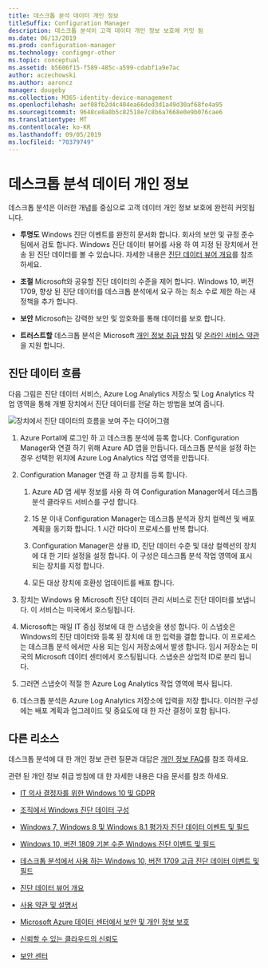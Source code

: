 ```yaml
---
title: 데스크톱 분석 데이터 개인 정보
titleSuffix: Configuration Manager
description: 데스크톱 분석이 고객 데이터 개인 정보 보호에 커밋 됨
ms.date: 06/13/2019
ms.prod: configuration-manager
ms.technology: configmgr-other
ms.topic: conceptual
ms.assetid: b5606f15-f589-485c-a599-cdabf1a9e7ac
author: aczechowski
ms.author: aaroncz
manager: dougeby
ms.collection: M365-identity-device-management
ms.openlocfilehash: aef08fb2d4c404ea66ded3d1a49d30af68fe4a95
ms.sourcegitcommit: 9648ce8a8b5c82518e7c8b6a7668e0e9b076cae6
ms.translationtype: MT
ms.contentlocale: ko-KR
ms.lasthandoff: 09/05/2019
ms.locfileid: "70379749"
---
```

# <a name="desktop-analytics-data-privacy"></a>데스크톱 분석 데이터 개인 정보

데스크톱 분석은 이러한 개념를 중심으로 고객 데이터 개인 정보 보호에 완전히 커밋됩니다.

- **투명도** Windows 진단 이벤트를 완전히 문서화 합니다. 회사의 보안 및 규정 준수 팀에서 검토 합니다. Windows 진단 데이터 뷰어를 사용 하 여 지정 된 장치에서 전송 된 진단 데이터를 볼 수 있습니다. 자세한 내용은 [진단 데이터 뷰어 개요](https://docs.microsoft.com/windows/configuration/diagnostic-data-viewer-overview)를 참조 하세요.  

- **조절** Microsoft와 공유할 진단 데이터의 수준을 제어 합니다. Windows 10, 버전 1709, 향상 된 진단 데이터를 데스크톱 분석에서 요구 하는 최소 수로 제한 하는 새 정책을 추가 합니다.  

- **보안** Microsoft는 강력한 보안 및 암호화를 통해 데이터를 보호 합니다.  

- **트러스트할** 데스크톱 분석은 Microsoft [개인 정보 취급 방침](https://privacy.microsoft.com/privacystatement) 및 [온라인 서비스 약관](https://www.microsoftvolumelicensing.com/DocumentSearch.aspx?Mode=3&DocumentTypeId=46)을 지원 합니다.  



## <a name="diagnostic-data-flow"></a>진단 데이터 흐름

다음 그림은 진단 데이터 서비스, Azure Log Analytics 저장소 및 Log Analytics 작업 영역을 통해 개별 장치에서 진단 데이터를 전달 하는 방법을 보여 줍니다.

![장치에서 진단 데이터의 흐름을 보여 주는 다이어그램](media/da-data-flow.png)

1. Azure Portal에 로그인 하 고 데스크톱 분석에 등록 합니다. Configuration Manager와 연결 하기 위해 Azure AD 앱을 만듭니다. 데스크톱 분석을 설정 하는 경우 선택한 위치에 Azure Log Analytics 작업 영역을 만듭니다.  

2. Configuration Manager 연결 하 고 장치를 등록 합니다.  

    1. Azure AD 앱 세부 정보를 사용 하 여 Configuration Manager에서 데스크톱 분석 클라우드 서비스를 구성 합니다.  

    2. 15 분 이내 Configuration Manager는 데스크톱 분석과 장치 컬렉션 및 배포 계획을 동기화 합니다. 1 시간 마다이 프로세스를 반복 합니다.  

    3. Configuration Manager은 상용 ID, 진단 데이터 수준 및 대상 컬렉션의 장치에 대 한 기타 설정을 설정 합니다. 이 구성은 데스크톱 분석 작업 영역에 표시 되는 장치를 지정 합니다.  

    4. 모든 대상 장치에 호환성 업데이트를 배포 합니다.  

3. 장치는 Windows 용 Microsoft 진단 데이터 관리 서비스로 진단 데이터를 보냅니다. 이 서비스는 미국에서 호스팅됩니다.  

4. Microsoft는 매일 IT 중심 정보에 대 한 스냅숏을 생성 합니다. 이 스냅숏은 Windows의 진단 데이터와 등록 된 장치에 대 한 입력을 결합 합니다. 이 프로세스는 데스크톱 분석 에서만 사용 되는 임시 저장소에서 발생 합니다. 임시 저장소는 미국의 Microsoft 데이터 센터에서 호스팅됩니다. 스냅숏은 상업적 ID로 분리 됩니다.  

5. 그러면 스냅숏이 적절 한 Azure Log Analytics 작업 영역에 복사 됩니다.  

6. 데스크톱 분석은 Azure Log Analytics 저장소에 입력을 저장 합니다. 이러한 구성에는 배포 계획과 업그레이드 및 중요도에 대 한 자산 결정이 포함 됩니다.  



## <a name="other-resources"></a>다른 리소스

데스크톱 분석에 대 한 개인 정보 관련 질문과 대답은 [개인 정보 FAQ](/sccm/desktop-analytics/faq#privacy)를 참조 하세요.

관련 된 개인 정보 취급 방침에 대 한 자세한 내용은 다음 문서를 참조 하세요.

- [IT 의사 결정자를 위한 Windows 10 및 GDPR](https://docs.microsoft.com/windows/privacy/gdpr-it-guidance)  

- [조직에서 Windows 진단 데이터 구성](https://docs.microsoft.com/windows/privacy/configure-windows-diagnostic-data-in-your-organization)  

- [Windows 7, Windows 8 및 Windows 8.1 평가자 진단 데이터 이벤트 및 필드](https://docs.microsoft.com/previous-versions/windows/it-pro/windows-8.1-and-8/appraiser-diagnostic-data-events-and-fields)  

- [Windows 10, 버전 1809 기본 수준 Windows 진단 이벤트 및 필드](https://docs.microsoft.com/windows/privacy/basic-level-windows-diagnostic-events-and-fields-1809)  

- [데스크톱 분석에서 사용 하는 Windows 10, 버전 1709 고급 진단 데이터 이벤트 및 필드](https://docs.microsoft.com/windows/privacy/enhanced-diagnostic-data-windows-analytics-events-and-fields)  

- [진단 데이터 뷰어 개요](https://docs.microsoft.com/windows/privacy/diagnostic-data-viewer-overview)  

- [사용 약관 및 설명서](https://www.microsoftvolumelicensing.com/DocumentSearch.aspx?Mode=3&DocumentTypeId=31)  

- [Microsoft Azure 데이터 센터에서 보안 및 개인 정보 보호](https://azure.microsoft.com/global-infrastructure/)  

- [신뢰할 수 있는 클라우드의 신뢰도](https://azure.microsoft.com/overview/trusted-cloud/)  

- [보안 센터](https://www.microsoft.com/trustcenter)  
